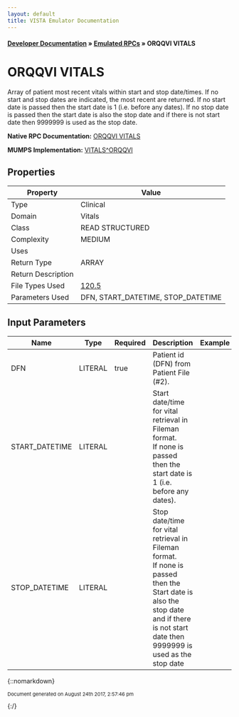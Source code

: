```yaml
---
layout: default
title: VISTA Emulator Documentation
---
```


#### [Developer Documentation](../index) &#187; [Emulated RPCs](TableOfContents) &#187; ORQQVI VITALS<br/>
# ORQQVI VITALS

Array of patient most recent vitals within start and stop date/times.  If no start and stop dates are indicated, the most recent are returned.   If no start date is passed then the start date is 1 (i.e. before any dates).   If no stop date is passed then the start date is also the stop date and if there is not start date then 9999999 is used as the stop date.

**Native RPC Documentation:** [ORQQVI VITALS](../VISTARPC/ORQQVI_VITALS)

**MUMPS Implementation:** [VITALS^ORQQVI](http://code.osehra.org/dox/Routine_ORQQVI_source.html)

## Properties

Property | Value
--- | ---
Type | Clinical
Domain | Vitals
Class | READ STRUCTURED
Complexity | MEDIUM
Uses | 
Return Type | ARRAY
Return Description | 
File Types Used | [120.5](../VDM/Gmrv_Vital_Measurement-120_5)
Parameters Used | DFN, START_DATETIME, STOP_DATETIME


## Input Parameters

Name | Type | Required | Description | Example
--- | --- | --- | --- | ---
DFN | LITERAL | true | Patient id (DFN) from Patient File (#2). | 
START_DATETIME | LITERAL |  | Start date/time for vital retrieval in Fileman format.<br/>If none is passed then the start date is 1 (i.e. before any dates). | 
STOP_DATETIME | LITERAL |  | Stop date/time for vital retrieval in Fileman format.<br/>If none is passed then the Start date is also the stop date and if there<br/>is not start date then 9999999 is used as the stop date | 

{::nomarkdown} <br/><p style="font-size: 11px">Document generated on August 24th 2017, 2:57:46 pm</p>{:/}